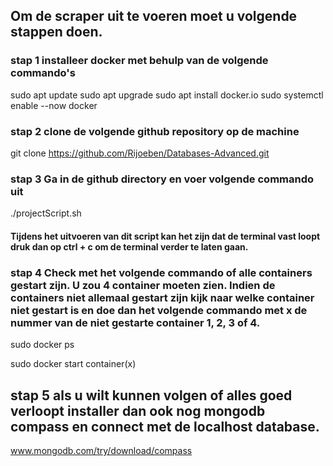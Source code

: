 ## Om de scraper uit te voeren moet u volgende stappen doen.

### stap 1 installeer docker met behulp van de volgende commando's
sudo apt update
sudo apt upgrade
sudo apt install docker.io
sudo systemctl enable --now docker

### stap 2 clone de volgende github repository op de machine
git clone https://github.com/Rijoeben/Databases-Advanced.git

### stap 3 Ga in de github directory en voer volgende commando uit
./projectScript.sh

#### Tijdens het uitvoeren van dit script kan het zijn dat de terminal vast loopt druk dan op ctrl + c om de terminal verder te laten gaan.

### stap 4 Check met het volgende commando of alle containers gestart zijn. U zou 4 container moeten zien. Indien de containers niet allemaal gestart zijn kijk naar welke container niet gestart is en doe dan het volgende commando met x de nummer van de niet gestarte container 1, 2, 3 of 4.

sudo docker ps

sudo docker start container(x) 

## stap 5 als u wilt kunnen volgen of alles goed verloopt installer dan ook nog mongodb compass en connect met de localhost database.

www.mongodb.com/try/download/compass

